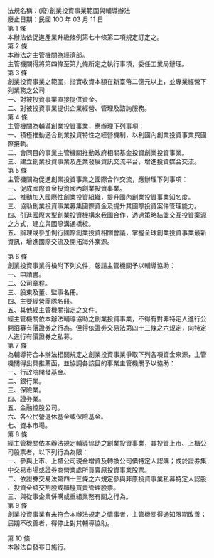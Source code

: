 法規名稱：(廢)創業投資事業範圍與輔導辦法  
廢止日期：民國 100 年 03 月 11 日  
第 1 條  
本辦法依促進產業升級條例第七十條第二項規定訂定之。  
第 2 條  
本辦法之主管機關為經濟部。  
主管機關得將第四條至第九條所定之執行事項，委任工業局辦理。  
第 3 條  
創業投資事業之範圍，指實收資本額在新臺幣二億元以上，並專業經營下  
列業務之公司:  
一、對被投資事業直接提供資金。  
二、對被投資事業提供企業經營、管理及諮詢服務。  
第 4 條  
主管機關為輔導創業投資事業，應辦理下列事項：  
一、積極推動適合創業投資特性之經營機制，以利國內創業投資事業與國  
際接軌。  
二、會同目的事業主管機關推動政府相關基金投資創業投資事業。  
三、建立創業投資事業及產業發展資訊交流平台，增進投資媒合交流。  
第 5 條  
主管機關為促進創業投資事業之國際合作交流，應辦理下列事項：  
一、促成國際資金投資國內創業投資事業。  
二、推動加入國際性創業投資組織，提升國內創業投資事業知名度。  
三、協助創業投資事業募集國際資金及提升其國際投資案件管理能力。  
四、引進國際大型創業投資機構來我國合作，透過策略結盟交互投資案源  
之方式，建立與國際溝通橋樑。  
五、辦理或參加例行國際創業投資相關會議，掌握全球創業投資事業最新  
資訊，增進國際交流及開拓海外案源。  


第 6 條  
創業投資事業得檢附下列文件，報請主管機關予以輔導協助：  
一、申請書。  
二、公司章程。  
三、股東及董、監事名冊。  
四、主要經營團隊名冊。  
五、其他經主管機關指定之文件。  
經主管機關依本辦法輔導協助之創業投資事業，不得有對非特定人進行公  
開招募有價證券之行為。但得依證券交易法第四十三條之六規定，向特定  
人進行有價證券之私募。  
第 7 條  
為輔導符合本辦法相關規定之創業投資事業爭取下列各項資金來源，主管  
機關得出具推薦函，並協調各該目的事業主管機關予以協助：  
一、行政院開發基金。  
二、銀行業。  
三、保險業。  
四、證券業。  
五、金融控股公司。  
六、各公民營退休基金或保險基金。  
七、資本市場。  
第 8 條  
經主管機關依本辦法規定輔導協助之創業投資事業，其投資上市、上櫃公  
司股票者，以下列行為為限：  
一、參與上市、上櫃公司現金增資及轉換公司債特定人認購；或於證券集  
中交易市場或證券商營業處所買賣原投資事業股票。  
二、依證券交易法第四十三條之六規定參與非原投資事業私募特定人認股  
、投資全額交割股或櫃檯買賣管理股票。  
三、與從事企業併購或重組業務有關之行為。  
第 9 條  
創業投資事業有未符合本辦法規定之情事者，主管機關得通知限期改善；  
屆期不改善者，得停止對其輔導協助。  


第 10 條  
本辦法自發布日施行。  


